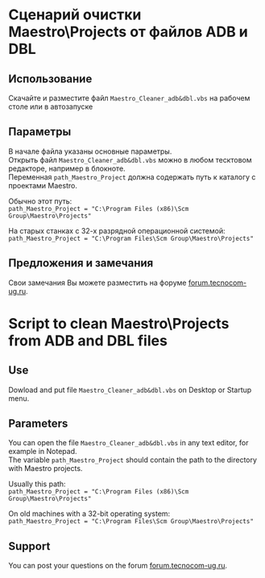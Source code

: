 # Сценарий очистки Maestro\Projects от файлов ADB и DBL
  
## Использование
Скачайте и разместите файл `Maestro_Cleaner_adb&dbl.vbs` на рабочем столе или в автозапуске

## Параметры
В начале файла указаны основные параметры.  
Открыть файл `Maestro_Cleaner_adb&dbl.vbs` можно в любом тесктовом редакторе, например в блокноте.  
Переменная `path_Maestro_Project` должна содержать путь к каталогу с проектами Maestro.

Обычно этот путь:  
`path_Maestro_Project = "C:\Program Files (x86)\Scm Group\Maestro\Projects"`

На старых станках с 32-х разрядной операционной системой:  
`path_Maestro_Project = "C:\Program Files\Scm Group\Maestro\Projects"`

## Предложения и замечания
Свои замечания Вы можете разместить на форуме [forum.tecnocom-ug.ru](http://forum.tecnocom-ug.ru/viewtopic.php?f=153&t=4208).

# Script to clean Maestro\Projects from ADB and DBL files

## Use
Dowload and put file `Maestro_Cleaner_adb&dbl.vbs` on Desktop or Startup menu.

## Parameters
You can open the file `Maestro_Cleaner_adb&dbl.vbs` in any text editor, for example in Notepad.  
The variable `path_Maestro_Project` should contain the path to the directory with Maestro projects.

Usually this path:  
`path_Maestro_Project = "C:\Program Files (x86)\Scm Group\Maestro\Projects"`

On old machines with a 32-bit operating system:  
`path_Maestro_Project = "C:\Program Files\Scm Group\Maestro\Projects"`

## Support
You can post your questions on the forum [forum.tecnocom-ug.ru](http://forum.tecnocom-ug.ru/viewtopic.php?f=153&t=4208).
